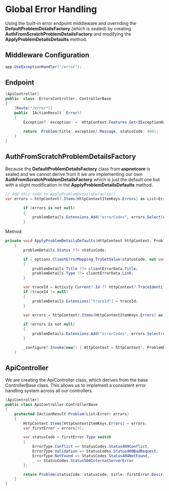# Global Error Handling

Using the built-in error endpoint middleware and overriding the **DefaultProblemDetailsFactory** (which is sealed) by creating **AuthFromScratchProblemDetailsFactory** and modifying the **ApplyProblemDetailsDefaults** method.


## Middleware Configuration
```csharp
app.UseExceptionHandler("/error");
```

## Endpoint
```csharp
[ApiController]
public  class  ErrorsController: ControllerBase
{
	[Route("/error")]
	public  IActionResult  Error()
	{
		Exception?  exception  =  HttpContext.Features.Get<IExceptionHandlerFeature>()?.Error;
		
		return  Problem(title: exception?.Message, statusCode: 400);
	}
}
```

## AuthFromScratchProblemDetailsFactory

Because the **DefaultProblemDetailsFactory** class from **aspnetcore** is sealed and we cannot derive from it we are implementing our own **AuthFromScratchProblemDetailsFactory** which is just the default one but with a slight modification in the **ApplyProblemDetailsDefaults** method.
```csharp
// Add this code to ApplyProblemDetailsDefaults()
var errors = httpContext?.Items[HttpContextItemKeys.Errors] as List<Error>;

        if (errors is not null)
        {
            problemDetails.Extensions.Add("errorCodes", errors.Select(e => e.Code));
        }
```
Method:
```csharp
private void ApplyProblemDetailsDefaults(HttpContext httpContext, ProblemDetails problemDetails, int statusCode)
    {
        problemDetails.Status ??= statusCode;

        if (_options.ClientErrorMapping.TryGetValue(statusCode, out var clientErrorData))
        {
            problemDetails.Title ??= clientErrorData.Title;
            problemDetails.Type ??= clientErrorData.Link;
        }

        var traceId = Activity.Current?.Id ?? httpContext?.TraceIdentifier;
        if (traceId != null)
        {
            problemDetails.Extensions["traceId"] = traceId;
        }
        
        var errors = httpContext?.Items[HttpContextItemKeys.Errors] as List<Error>;

        if (errors is not null)
        {
            problemDetails.Extensions.Add("errorCodes", errors.Select(e => e.Code));
        }        

        _configure?.Invoke(new() { HttpContext = httpContext!, ProblemDetails = problemDetails });
    }
```

## ApiController

We are creating the ApiController class, which derives from the base ControllerBase class. This allows us to implement a consistent error handling system across all our controllers.

```csharp
[ApiController]
public class ApiController:ControllerBase
{
    protected IActionResult Problem(List<Error> errors)
    {
        HttpContext.Items[HttpContextItemKeys.Errors] = errors;
        var firstError = errors[0];

        var statusCode = firstError.Type switch
        {
            ErrorType.Conflict => StatusCodes.Status409Conflict,
            ErrorType.Validation => StatusCodes.Status400BadRequest,
            ErrorType.NotFound => StatusCodes.Status404NotFound,
            _ => StatusCodes.Status500InternalServerError 
        };

        return Problem(statusCode: statusCode, title: firstError.Description);
    }
}
```